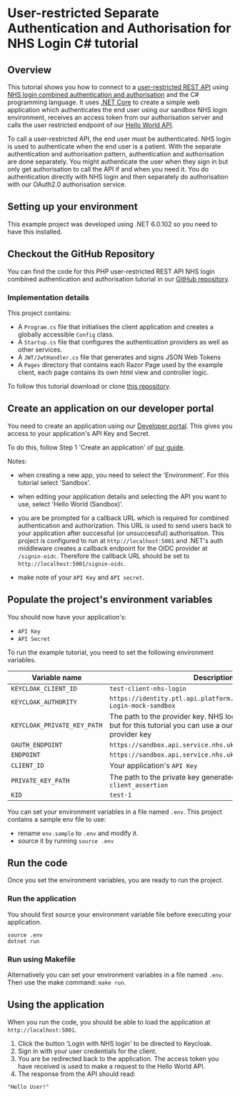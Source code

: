 # User-restricted Separate Authentication and Authorisation for NHS Login C# tutorial

## Overview

This tutorial shows you how to connect to a [user-restricted REST API](https://digital.nhs.uk/developer/guides-and-documentation/security-and-authorisation#user-restricted-apis) using [NHS login combined authentication and authorisation](https://digital.nhs.uk/developer/guides-and-documentation/security-and-authorisation/user-restricted-restful-apis-nhs-login-combined-authentication-and-authorisation)
and the C# programming language. It uses [.NET Core](https://dotnet.microsoft.com/en-us/) to create a simple web application which authenticates the end user using our sandbox NHS login environment, receives an access token from our authorisation server and calls the user restricted endpoint of our [Hello World API](https://digital.nhs.uk/developer/api-catalogue/hello-world).

To call a user-restricted API, the end user must be authenticated.
NHS login is used to authenticate when the end user is a patient. With the separate authentication and authorisation pattern, authentication and authorisation are done separately. You might authenticate the user when they sign in but only get authorisation to call the API if and when you need it. You do authentication directly with NHS login and then separately do authorisation with our OAuth2.0 authorisation service.
## Setting up your environment
This example project was developed using .NET 6.0.102 so you need to have this installed.

## Checkout the GitHub Repository

You can find the code for this PHP user-restricted REST API NHS login combined authentication and authorisation tutorial in
our [GitHub repository](https://github.com/NHSDigital/hello-world-auth-examples/tree/main/user-restricted-separate-auth-tutorials/nhs-login/csharp).

### Implementation details
This project contains:

- A `Program.cs` file that initialises the client application and creates a globally accessible `Config` class.
- A `Startup.cs` file that configures the authentication providers as well as other services.
- A `JWT/JwtHandler.cs` file that generates and signs JSON Web Tokens
- A `Pages` directory that contains each Razor Page used by the example client, each page contains its own html view and controller logic.   

To follow this tutorial download or clone [this repository](https://github.com/NHSDigital/hello-world-auth-examples/tree/main/user-restricted-separated-auth-tutorials/nhs-login/csharp).

## Create an application on our developer portal

You need to create an application using our [Developer portal](https://digital.nhs.uk/developer/getting-started#create-a-developer-account). This gives you access to your application's API Key and Secret.

To do this, follow Step 1 'Create an application'
of [our guide](https://digital.nhs.uk/developer/guides-and-documentation/security-and-authorisation/application-restricted-restful-apis-signed-jwt-authentication#step-1-create-an-application).

Notes:

- when creating a new app, you need to select the 'Environment'. For this tutorial select 'Sandbox'.
- when editing your application details and selecting the API you want to use, select 'Hello World (Sandbox)'.
- you are be prompted for a callback URL which is required for combined authentication and authorization. This URL is used to send users back to your application after successful (or unsuccessful) authorisation. This project is configured to run at `http://localhost:5001` and .NET's auth middleware creates a callback endpoint for the OIDC provider at `/signin-oidc`. Therefore the callback URL should be set to `http://localhost:5001/signin-oidc`.

- make note of your `API Key` and `API secret`.

## Populate the project's environment variables

You should now have your application's:

- `API Key`
- `API Secret`

To run the example tutorial, you need to set the following environment variables.

| Variable name               | Description                                                                                                                        |
|-----------------------------|------------------------------------------------------------------------------------------------------------------------------------|
| `KEYCLOAK_CLIENT_ID`        | `test-client-nhs-login`                                                                                                            |
| `KEYCLOAK_AUTHORITY`        | `https://identity.ptl.api.platform.nhs.uk/auth/realms/NHS-Login-mock-sandbox`                                                      |
 | `KEYCLOAK_PRIVATE_KEY_PATH` | The path to the provider key. NHS login will provide this key, but for this tutorial you can use a our mock NHS login provider key | 
 | `OAUTH_ENDPOINT`            | `https://sandbox.api.service.nhs.uk/oauth2-mock`                                                                                   |
 | `ENDPOINT`                  | `https://sandbox.api.service.nhs.uk/hello-world/hello/user`                                                                        |
 | `CLIENT_ID`                 | Your application's `API Key`                                                                                                       |
 | `PRIVATE_KEY_PATH`          | The path to the private key generated for your `client_assertion`                                                                  |
 | `KID`                       | `test-1`                                                                                                                           |

You can set your environment variables in a file named `.env`. This project contains a sample env file to use:

- rename `env.sample` to `.env` and modify it.
- source it by running `source .env`

## Run the code

Once you set the environment variables, you are ready to run the project.

### Run the application

You should first source your environment variable file before executing your application.
```shell
source .env
dotnet run
```

### Run using Makefile
Alternatively you can set your environment variables in a file named `.env`. Then use the make command: `make run`.

## Using the application
When you run the code, you should be able to load the application at `http://localhost:5001`.
1. Click the button 'Login with NHS login' to be directed to Keycloak.
2. Sign in with your user credentials for the client.
3. You are be redirected back to the application. The access token you have received is used to make a request to the Hello World API.
4. The response from the API should read:

```
"Hello User!"
```